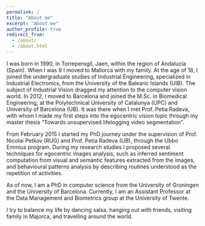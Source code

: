 ```yaml
---
permalink: /
title: "About me"
excerpt: "About me"
author_profile: true
redirect_from: 
  - /about/
  - /about.html
---
```

I was born in 1990, in Torreperogil, Jaen, within the region of Andalucía (Spain). When I was 9 I moved to Mallorca with my family. At the age of 18, I joined the undergraduate studies of Industrial Engineering, specialized in Industrial Electronics, from the University of the Balearic Islands (UIB). The subject of Industrial Vision dragged my attention to the computer vision world. In 2012, I moved to Barcelona and joined the M.Sc. in Biomedical Engineering, at the Polytechnical University of Catalunya (UPC) and University of Barcelona (UB). It was there when I met Prof. Petia Radeva, with whom I made my first steps into the egocentric vision topic through my master thesis “Towards unsupervised lifelogging video segmentation”.

From February 2015 I started my PhD journey under the supervision of Prof. Nicolai Petkov (RUG) and Prof. Petia Radeva (UB), through the Ubbo Emmius program. During my research studies I proposed several techniques for egocentric images analysis, such as inferred sentiment computation from visual and semantic features extracted from the images, and behavioural patterns analysis by describing routines understood as the repetition of activities.

As of now, I am a PhD in computer science from the University of Groningen and the University of Barcelona. Currently, I am an Assistant Professor at the Data Management and Biometrics group at the University of Twente.

I try to balance my life by dancing salsa, hanging out with friends, visiting family in Majorca, and travelling around the world.





